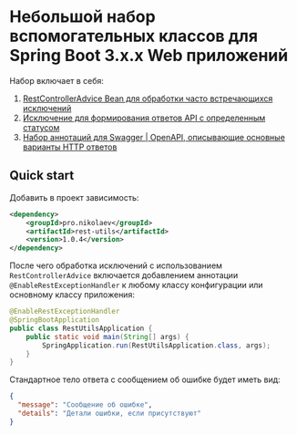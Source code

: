 # Небольшой набор вспомогательных классов для Spring Boot 3.x.x Web приложений

Набор включает в себя:

1. [RestControllerAdvice Bean для обработки часто встречающихся исключений](https://gitverse.ru/realimp/rest-utils/wiki/WIKIRSTTLS-1)
2. [Исключение для формирования ответов API с определенным статусом](https://gitverse.ru/realimp/rest-utils/wiki/WIKIRSTTLS-2)
3. [Набор аннотаций для Swagger | OpenAPI, описывающие основные варианты HTTP ответов](https://gitverse.ru/realimp/rest-utils/wiki/WIKIRSTTLS-3)

## Quick start

Добавить в проект зависимость:

```xml
<dependency>
    <groupId>pro.nikolaev</groupId>
    <artifactId>rest-utils</artifactId>
    <version>1.0.4</version>
</dependency>
```

После чего обработка исключений с использованием `RestControllerAdvice` включается добавлением аннотации 
`@EnableRestExceptionHandler` к любому классу конфигурации или основному классу приложения:

```java
@EnableRestExceptionHandler
@SpringBootApplication
public class RestUtilsApplication {
    public static void main(String[] args) {
        SpringApplication.run(RestUtilsApplication.class, args);
    }
}
```

Стандартное тело ответа с сообщением об ошибке будет иметь вид:

```json
{
  "message": "Сообщение об ошибке",
  "details": "Детали ошибки, если присутствуют"
}
```
